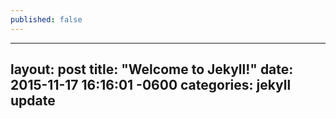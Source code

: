 ```yaml
---
published: false
---
```

---
layout: post
title:  "Welcome to Jekyll!"
date:   2015-11-17 16:16:01 -0600
categories: jekyll update
---
